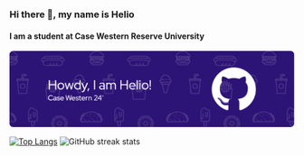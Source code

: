 ### Hi there 👋, my name is Helio
#### I am a student at Case Western Reserve University
![I am a student at Case Western Reserve University](./github-header-image-2.png)

[![Top Langs](https://github-readme-stats.vercel.app/api/top-langs/?username=lxd262)](https://github.com/anuraghazra/github-readme-stats)
![GitHub streak stats](https://streak-stats.demolab.com/?user=lxd262)  

<!---
lxd262/lxd262 is a ✨ special ✨ repository because its `README.md` (this file) appears on your GitHub profile.
You can click the Preview link to take a look at your changes.
--->
